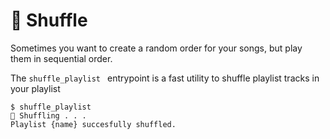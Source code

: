 # 🔀 Shuffle

Sometimes you want to create a random order for your songs, but play them in sequential order.

The `shuffle_playlist ` entrypoint is a fast utility to shuffle playlist tracks in your playlist

<div class="termy">

```console
$ shuffle_playlist 
🔀 Shuffling . . .
Playlist {name} succesfully shuffled.
```
</div>
